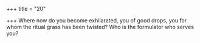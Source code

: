 +++
title = "20"

+++
Where now do you become exhilarated, you of good drops, you for  whom the ritual grass has been twisted?
Who is the formulator who serves you?